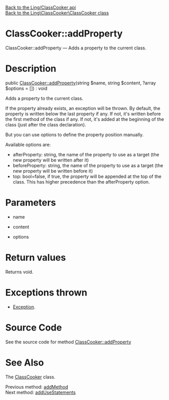 [Back to the Ling/ClassCooker api](https://github.com/lingtalfi/ClassCooker/blob/master/doc/api/Ling/ClassCooker.md)<br>
[Back to the Ling\ClassCooker\ClassCooker class](https://github.com/lingtalfi/ClassCooker/blob/master/doc/api/Ling/ClassCooker/ClassCooker.md)


ClassCooker::addProperty
================



ClassCooker::addProperty — Adds a property to the current class.




Description
================


public [ClassCooker::addProperty](https://github.com/lingtalfi/ClassCooker/blob/master/doc/api/Ling/ClassCooker/ClassCooker/addProperty.md)(string $name, string $content, ?array $options = []) : void




Adds a property to the current class.

If the property already exists, an exception will be thrown.
By default, the property is written below the last property if any.
If not, it's written before the first method of the class if any.
If not, it's added at the beginning of the class (just after the class declaration).


But you can use options to define the property position manually.


Available options are:
- afterProperty: string, the name of the property to use as a target (the new property will be written after it)
- beforeProperty: string, the name of the property to use as a target (the new property will be written before it)
- top: bool=false, if true, the property will be appended at the top of the class. This has higher precedence than the afterProperty option.




Parameters
================


- name

    

- content

    

- options

    


Return values
================

Returns void.


Exceptions thrown
================

- [Exception](http://php.net/manual/en/class.exception.php).&nbsp;







Source Code
===========
See the source code for method [ClassCooker::addProperty](https://github.com/lingtalfi/ClassCooker/blob/master/ClassCooker.php#L244-L308)


See Also
================

The [ClassCooker](https://github.com/lingtalfi/ClassCooker/blob/master/doc/api/Ling/ClassCooker/ClassCooker.md) class.

Previous method: [addMethod](https://github.com/lingtalfi/ClassCooker/blob/master/doc/api/Ling/ClassCooker/ClassCooker/addMethod.md)<br>Next method: [addUseStatements](https://github.com/lingtalfi/ClassCooker/blob/master/doc/api/Ling/ClassCooker/ClassCooker/addUseStatements.md)<br>

